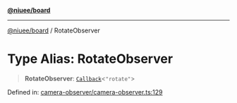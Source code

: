 [**@niuee/board**](../README.md)

***

[@niuee/board](../globals.md) / RotateObserver

# Type Alias: RotateObserver

> **RotateObserver**: [`Callback`](Callback.md)\<`"rotate"`\>

Defined in: [camera-observer/camera-observer.ts:129](https://github.com/niuee/board/blob/e6c1edcccf6525a0cc9088782c7c4653e837f533/src/camera-observer/camera-observer.ts#L129)
